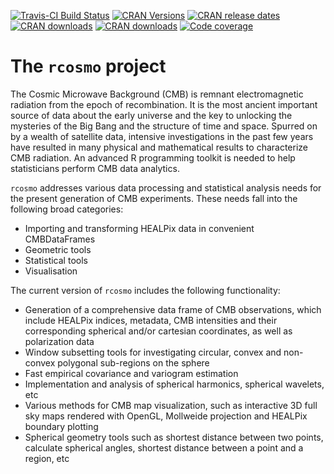 [![Travis-CI Build Status](https://travis-ci.org/frycast/rcosmo.svg?branch=master)](https://travis-ci.org/frycast/rcosmo) [![CRAN Versions](http://www.r-pkg.org/badges/version/rcosmo)](https://cran.r-project.org/web/packages/rcosmo/index.html) [![CRAN release dates](http://www.r-pkg.org/badges/version-ago/rcosmo)](https://cran.r-project.org/web/packages/rcosmo/index.html) [![CRAN downloads](http://cranlogs.r-pkg.org/badges/grand-total/rcosmo)](https://cran.r-project.org/web/packages/rcosmo/index.html) [![CRAN downloads](http://cranlogs.r-pkg.org/badges/last-week/rcosmo)](https://cran.r-project.org/web/packages/rcosmo/index.html) [![Code coverage](https://codecov.io/gh/frycast/rcosmo/branch/master/graph/badge.svg)](https://codecov.io/github/frycast/rcosmo?branch=master)

# The `rcosmo` project

The Cosmic Microwave Background (CMB) is remnant electromagnetic radiation from the epoch of recombination. It is the most ancient important source of data about the early universe and the key to unlocking the mysteries of the Big Bang and the structure of time and space. Spurred on by a wealth of satellite data, intensive investigations in the past few years have resulted in many physical and mathematical results to characterize CMB radiation. An advanced R programming toolkit is needed to help statisticians perform CMB data analytics. 

`rcosmo` addresses various data processing and statistical analysis needs for the present generation of CMB experiments. These needs fall into the following broad categories:
+ Importing and transforming HEALPix data in convenient CMBDataFrames
+ Geometric tools
+ Statistical tools
+ Visualisation

The current version of `rcosmo` includes the following functionality:
+	Generation of a comprehensive data frame of CMB observations, which include HEALPix indices, metadata, CMB intensities and their
  corresponding spherical and/or cartesian coordinates, as well as polarization data
+	Window subsetting tools for investigating circular, convex and non-convex polygonal sub-regions on the sphere
+	Fast empirical covariance and variogram estimation
+	Implementation and analysis of spherical harmonics, spherical wavelets, etc
+	Various methods for CMB map visualization, such as interactive 3D full sky maps rendered with OpenGL, Mollweide projection and HEALPix boundary plotting
+ Spherical geometry tools such as shortest distance between two points, calculate spherical angles, shortest distance between a point and a region, etc



